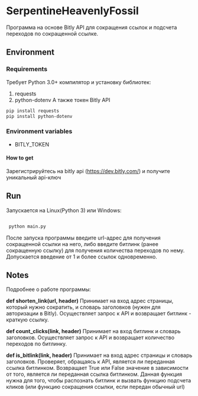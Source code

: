 # SerpentineHeavenlyFossil

Программа на основе Bitly API для сокращения ссылок
 и подсчета переходов по сокращенной ссылке.

## Environment

### Requirements

Требует Python 3.0+ компилятор и установку библиотек:
1) requests
2) python-dotenv
А также токен Bitly API

```bash
pip install requests
pip install python-dotenv
```

### Environment variables

- BITLY_TOKEN
 
#### How to get

Зарегистрируйтесь на bitly api (https://dev.bitly.com/) и получите уникальный api-ключ


## Run

Запускается на Linux(Python 3) или Windows:

```bash

 python main.py

```

После запуска программы введите url-адрес для получения сокращенной ссылки на него,
либо введите битлинк (ранее сокращенную ссылку) для получения количества переходов по нему.
Допускается введение от 1 и более ссылок одновременно.

## Notes

Подробнее о работе программы:

**def shorten_link(url, header)**
Принимает на вход адрес страницы, который нужно сократить,
 и словарь заголовков (нужен для авторизации в Bitly).
Осуществляет запрос к API и возвращает битлинк - краткую ссылку.

**def count_clicks(link, header)**
Принимает на вход битлинк и словарь заголовков. 
 Осуществляет запрос к API и возвращает количество переходов по битлинку.
 
**def is_bitlink(link, header)**
Принимает на вход адрес страницы и словарь заголовков. 
Проверяет, обращаясь к API, является ли переданная ссылка битлинком.
Возвращает True или False значение в зависимости от того, 
является ли переданная ссылка битлинком.
Данная функция нужна для того, чтобы распознать битлинк
 и вызвать функцию подсчета кликов
  (или функцию сокращения ссылки, если передан обычный url)


